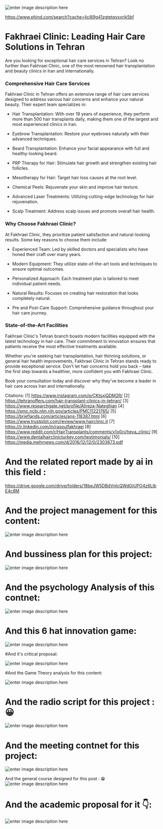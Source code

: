 ![enter image description here](https://i.sstatic.net/ZODxgImS.jpg)


https://www.phind.com/search?cache=ljci89g41zgtetqvxxrjk5bf



# Fakhraei Clinic: Leading Hair Care Solutions in Tehran

Are you looking for exceptional hair care services in Tehran? Look no further than Fakhraei Clinic, one of the most renowned hair transplantation and beauty clinics in Iran and internationally.

### Comprehensive Hair Care Services

Fakhraei Clinic in Tehran offers an extensive range of hair care services designed to address various hair concerns and enhance your natural beauty. Their expert team specializes in:

- Hair Transplantation: With over 19 years of experience, they perform more than 500 hair transplants daily, making them one of the largest and most experienced clinics in Iran.

- Eyebrow Transplantation: Restore your eyebrows naturally with their advanced techniques.

- Beard Transplantation: Enhance your facial appearance with full and healthy-looking beard.

- PRP Therapy for Hair: Stimulate hair growth and strengthen existing hair follicles.

- Mesotherapy for Hair: Target hair loss causes at the root level.

- Chemical Peels: Rejuvenate your skin and improve hair texture.

- Advanced Laser Treatments: Utilizing cutting-edge technology for hair rejuvenation.

- Scalp Treatment: Address scalp issues and promote overall hair health.

### Why Choose Fakhraei Clinic?

At Fakhraei Clinic, they prioritize patient satisfaction and natural-looking results. Some key reasons to choose them include:

- Experienced Team: Led by skilled doctors and specialists who have honed their craft over many years.

- Modern Equipment: They utilize state-of-the-art tools and techniques to ensure optimal outcomes.

- Personalized Approach: Each treatment plan is tailored to meet individual patient needs.

- Natural Results: Focuses on creating hair restoration that looks completely natural.

- Pre and Post-Care Support: Comprehensive guidance throughout your hair care journey.

### State-of-the-Art Facilities

Fakhraei Clinic's Tehran branch boasts modern facilities equipped with the latest technology in hair care. Their commitment to innovation ensures that patients receive the most effective treatments available.

Whether you're seeking hair transplantation, hair thinning solutions, or general hair health improvements, Fakhraei Clinic in Tehran stands ready to provide exceptional service. Don't let hair concerns hold you back – take the first step towards a healthier, more confident you with Fakhraei Clinic.

Book your consultation today and discover why they've become a leader in hair care across Iran and internationally.

Citations:
[1] https://www.instagram.com/p/CKtsxjQDM2R/
[2] https://tehranoffers.com/hair-transplant-clinics-in-tehran/
[3] https://www.researchgate.net/profile/Alireza-Nateghian
[4] https://pmc.ncbi.nlm.nih.gov/articles/PMC11221765/
[5] https://brieflands.com/articles/ans-118387.html
[6] https://www.trustpilot.com/review/www.hairclinic.it
[7] https://ir.linkedin.com/in/rasoulfakhraei
[8] https://www.reddit.com/r/HairTransplants/comments/x1o0cj/heva_clinic/
[9] https://www.dentalhairclinicturkey.com/testimonials/
[10] https://media.mehrnews.com/d/2016/12/12/0/2303673.pdf

# And the related report made by ai in this field :

https://drive.google.com/drive/folders/18beJW5DBdVnlcQWdGjUPO4z6LIbE4c8M

# And the project management for this content:

![enter image description here](https://i.sstatic.net/QSjVzeSn.jpg)

# And bussiness plan for this project:
![enter image description here](https://i.sstatic.net/2fW4R7yM.jpg)
 
# And the psychology Analysis of this contnet:

![enter image description here](https://i.sstatic.net/xFGkhrsi.jpg)

# And this 6 hat innovation game:

![enter image description here](https://i.sstatic.net/96vMuqKN.jpg)

#And it's critical proposal:

![enter image description here](https://i.sstatic.net/0kwL7gyC.jpg)

#And the Game Theory analysis for this content:

![enter image description here](https://i.sstatic.net/26QhHUgM.jpg)

# And the radio script for this project : 😀 

![enter image description here](https://i.sstatic.net/FvAsfoVo.jpg)

# And the meeting contnet for this project:
![enter image description here](https://i.sstatic.net/kEpQ7Lnb.jpg)


And the general course designed for this post : 😁 
![enter image description here](https://i.sstatic.net/533AmjoH.jpg)

# And the academic proposal for it 👇:
![enter image description here](https://i.sstatic.net/BeATtezu.jpg)
